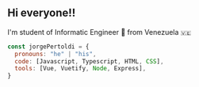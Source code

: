 ## Hi everyone!!



I'm student of Informatic Engineer  🚀  from Venezuela `🇻🇪`
```Javascript
const jorgePertoldi = {
  pronouns: "he" | "his",
  code: [Javascript, Typescript, HTML, CSS],
  tools: [Vue, Vuetify, Node, Express],
}
```

<!--
**Tintin-blip/Tintin-blip** is a ✨ _special_ ✨ repository because its `README.md` (this file) appears on your GitHub profile.

Here are some ideas to get you started:

- 🔭 I’m currently working on ...
- 🌱 I’m currently learning ...
- 👯 I’m looking to collaborate on ...
- 🤔 I’m looking for help with ...
- 💬 Ask me about ...
- 📫 How to reach me: ...
- 😄 Pronouns: ...
- ⚡ Fun fact: ...
-->
